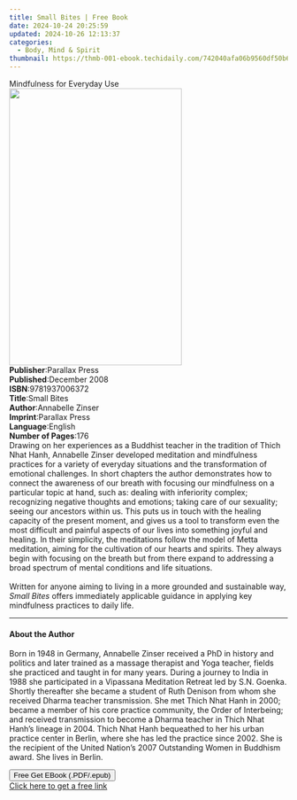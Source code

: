 ```yaml
---
title: Small Bites | Free Book
date: 2024-10-24 20:25:59
updated: 2024-10-26 12:13:37
categories:
  - Body, Mind & Spirit
thumbnail: https://thmb-001-ebook.techidaily.com/742040afa06b9560df50b6fd85424bb57b3ab41367111e12a35a5007e80862fa.jpg
---
```

<main id="book-container">
  <div class="flex flex-col">
    <div class="book-brief flex-1 py-6 px-4 sm:p-6 md:py-10 md:px-8">
      <!-- brief-->
      <div class="book-brief-main">Mindfulness for Everyday Use</div>
    </div>
    <div
      class="book-meta-info flex-1 grid gap-4 col-start-1 col-end-3 row-start-1 sm:mb-6 sm:grid-cols-4 lg:gap-6 lg:col-start-2 lg:row-end-6 lg:row-span-6 lg:mb-0"
    >
      <div
        class="book-meta-info-left place-content-center mt-4 p-4 text-sm leading-6 col-start-2 col-span-2 dark:text-slate-400"
      >
        <img
          class="w-full h-500 object-cover rounded-lg sm:h-255 sm:col-span-2 lg:col-span-full"
          src="https://img-001-ebook.techidaily.com/abf219e48f9f34e12f4692372e97000d0a045b8fd056f15166dbb956a4b7896f.jpg"
          alt=""
          width="312"
          height="500"
        />
      </div>
      <div
        class="book-meta-info-right mt-2 col-start-1 row-start-2 col-span-3 self-center"
      >
        <!-- meta data  -->
        <div class="flex flex-col px-4 md:px-8">
          <div class="flex-1">
            <strong>Publisher</strong>:<span class="px-2">Parallax Press</span>
          </div>
          <div class="flex-1">
            <strong>Published</strong>:<span class="px-2">December 2008</span>
          </div>
          <div class="flex-1">
            <strong>ISBN</strong>:<span class="px-2">9781937006372</span>
          </div>
          <div class="flex-1">
            <strong>Title</strong>:<span class="px-2">Small Bites</span>
          </div>
          <div class="flex-1">
            <strong>Author</strong>:<span class="px-2">Annabelle Zinser</span>
          </div>
          <div class="flex-1">
            <strong>Imprint</strong>:<span class="px-2">Parallax Press</span>
          </div>
          <div class="flex-1">
            <strong>Language</strong>:<span class="px-2">English</span>
          </div>
          <div class="flex-1">
            <strong>Number of Pages</strong>:<span class="px-2">176</span>
          </div>
        </div>
      </div>
    </div>
    <div class="book-description flex-1 py-6 px-4 sm:p-6 md:py-10 md:px-8">
      <div class="book-description-main">
        <div accordion-content="" id="description">
          Drawing on her experiences as a Buddhist teacher in the tradition of
          Thich Nhat Hanh, Annabelle Zinser developed meditation and mindfulness
          practices for a variety of everyday situations and the transformation
          of emotional challenges. In short chapters the author demonstrates how
          to connect the awareness of our breath with focusing our mindfulness
          on a particular topic at hand, such as: dealing with inferiority
          complex; recognizing negative thoughts and emotions; taking care of
          our sexuality; seeing our ancestors within us. This puts us in touch
          with the healing capacity of the present moment, and gives us a tool
          to transform even the most difficult and painful aspects of our lives
          into something joyful and healing.&nbsp;In their simplicity, the
          meditations follow the model of Metta meditation, aiming for the
          cultivation of our hearts and spirits. They always begin with focusing
          on the breath but from there expand to addressing a broad spectrum of
          mental conditions and life situations.<br /><br />Written for anyone
          aiming to living in a more grounded and sustainable way,
          <i>Small Bites</i> offers immediately applicable guidance in applying
          key mindfulness practices to daily life.
        </div>
        <div class="accordion-fader"></div>
      </div>
    </div>
    <div class="book-excerpts flex-1 py-6 px-4 sm:p-6 md:py-10 md:px-8">
      <!-- excerpts-->
      <div class="book-excerpts-main">
        <hr />
        <h4 class="placeholder placeholder-heading">
          <span>About the Author</span>
        </h4>
        <p>
          Born in 1948 in Germany,&nbsp;Annabelle Zinser&nbsp;received a PhD in
          history and politics and later trained as a massage therapist and Yoga
          teacher, fields she practiced and taught in for many years. During a
          journey to India in 1988 she participated in a Vipassana Meditation
          Retreat led by S.N. Goenka. Shortly thereafter she became a student of
          Ruth Denison from whom she received Dharma teacher transmission. She
          met Thich Nhat Hanh in 2000; became a member of his core practice
          community, the Order of Interbeing; and received transmission to
          become a Dharma teacher in Thich Nhat Hanh’s lineage in 2004. Thich
          Nhat Hanh bequeathed to her his urban practice center in Berlin, where
          she has led the practice since 2002. She is the recipient of the
          United Nation’s 2007 Outstanding Women in Buddhism award. She lives in
          Berlin.
        </p>
      </div>
    </div>
    <div
      class="book-about-author flex-1 py-6 px-4 sm:p-6 md:py-10 md:px-8"
    ></div>
    <div class="book-free-get flex-1 py-6 px-4 sm:p-6 md:py-10 md:px-8">
      <button
        id="btn-free-get"
        class="bg-blue-500 hover:bg-blue-700 text-white font-bold py-2 px-4 rounded"
      >
        Free Get EBook (.PDF/.epub)
      </button>
      <div id="countdown-display" class="px-2 text-lg mt-2"></div>
      <a
        id="free-link"
        class="hidden bg-blue-500 hover:bg-blue-700 text-white font-bold py-2 px-4 rounded"
        href="https://www.ebooks.com/en-us/book/2550553/small-bites/annabelle-zinser/"
        target="_blank"
        >Click here to get a free link</a
      >
    </div>
    <script>
      let countdownTime = 0;
      let countdownInterval = null;
      document
        .getElementById('btn-free-get')
        .addEventListener('click', startCountdown);
      function startCountdown() {
        countdownTime = new Date().getTime() + 60000 * 3;
        countdownInterval = setInterval(updateCountdown, 1000);
        document.getElementById('btn-free-get').disabled = true;
        document
          .getElementById('btn-free-get')
          .classList.add('bg-gray-500', 'cursor-not-allowed');
      }
      function updateCountdown() {
        let currentTime = new Date().getTime();
        let timeLeft = countdownTime - currentTime;
        let secondsLeft = Math.floor(timeLeft / 1000);
        document.getElementById('countdown-display').innerHTML =
          `Remaining time: ${secondsLeft} seconds.`;
        if (secondsLeft <= 0) {
          clearInterval(countdownInterval);
          document.getElementById('btn-free-get').classList.add('hidden');
          document.getElementById('free-link').classList.remove('hidden');
          document.getElementById('countdown-display').innerHTML = '';
        }
      }
    </script>
  </div>
</main>
